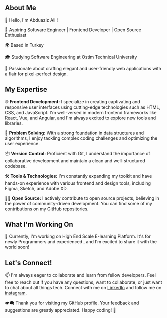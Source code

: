 ## About Me

👋 Hello, I'm Abduaziz Ali !

🚀 Aspiring Software Engineer | Frontend Developer | Open Source Enthusiast

🌍 Based in Turkey

🎓 Studying Software Engineering at Ostim Technical University

🌟 Passionate about crafting elegant and user-friendly web applications with a flair for pixel-perfect design.

## My Expertise

🌐 **Frontend Development:** I specialize in creating captivating and responsive user interfaces using cutting-edge technologies such as HTML, CSS, and JavaScript. I'm well-versed in modern frontend frameworks like React, Vue, and Angular, and I'm always excited to explore new tools and libraries.

🧩 **Problem Solving:** With a strong foundation in data structures and algorithms, I enjoy tackling complex coding challenges and optimizing the user experience.

📦 **Version Control:** Proficient with Git, I understand the importance of collaborative development and maintain a clean and well-structured codebase.

🛠️ **Tools & Technologies:** I'm constantly expanding my toolkit and have hands-on experience with various frontend and design tools, including Figma, Sketch, and Adobe XD.

👨‍💻 **Open Source:** I actively contribute to open source projects, believing in the power of community-driven development. You can find some of my contributions on my GitHub repositories.

## What I'm Working On

🌟 Currently, I'm working on High End Scale E-learning Platform. It's for newly Programmers and experienced , and I'm excited to share it with the world soon!


## Let's Connect!

📫 I'm always eager to collaborate and learn from fellow developers. Feel free to reach out if you have any questions, want to collaborate, or just want to chat about all things tech. Connect with me on [LinkedIn]((https://www.linkedin.com/in/abduaziz-ali-osman-409801167/)) and follow me on [instagram](https://www.instagram.com/azeez.4real/).

👁️‍🗨️ Thank you for visiting my GitHub profile. Your feedback and suggestions are greatly appreciated. Happy coding! 🚀
